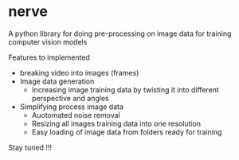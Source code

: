 # nerve

A python library for doing pre-processing on image data for training computer vision models

Features to implemented

- breaking video into images (frames)
- Image data generation
  - Increasing image training data by twisting it into different perspective and angles
- Simplifying process image data
  - Auotomated noise removal
  - Resizing all images training data into one resolution
  - Easy loading of image data from folders ready for training


Stay tuned !!!
